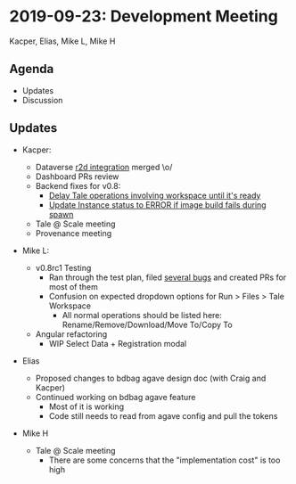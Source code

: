 2019-09-23: Development Meeting
===============================
Kacper, Elias, Mike L, Mike H

Agenda
------
* Updates
* Discussion

Updates
-------

* Kacper:
    * Dataverse [r2d integration](https://github.com/jupyter/repo2docker/pull/739) merged \o/
    * Dashboard PRs review
    * Backend fixes for v0.8:
        * [Delay Tale operations involving workspace until it's ready](https://github.com/whole-tale/girder_wholetale/pull/350)
        * [Update Instance status to ERROR if image build fails during spawn](https://github.com/whole-tale/girder_wholetale/pull/351)
    * Tale @ Scale meeting
    * Provenance meeting

* Mike L:
    * v0.8rc1 Testing
        * Ran through the test plan, filed [several bugs](https://github.com/whole-tale/dashboard/issues?q=is%3Aissue+v0.8rc1+author%3Abodom0015) and created PRs for most of them
        * Confusion on expected dropdown options for Run > Files > Tale Workspace
            * All normal operations should be listed here: Rename/Remove/Download/Move To/Copy To
    * Angular refactoring
        * WIP Select Data + Registration modal

* Elias
    * Proposed changes to bdbag agave design doc (with Craig and Kacper)
    * Continued working on bdbag agave feature
	    * Most of it is working
	    * Code still needs to read from agave config and pull the tokens

* Mike H
    * Tale @ Scale meeting
        * There are some concerns that the "implementation cost" is too high
